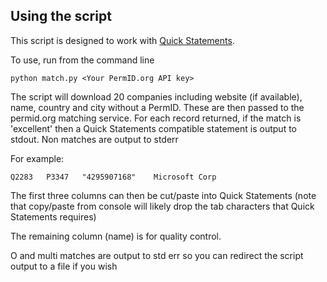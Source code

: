 ## Using the script

This script is designed to work with [Quick Statements](https://tools.wmflabs.org/wikidata-todo/quick_statements.php). 

To use, run from the command line 
```shell
python match.py <Your PermID.org API key> 
```

The script will download 20 companies including website (if available), name, country and city without a PermID. 
These are then passed to the permid.org matching service. For each record returned, if the match is 'excellent' 
then a Quick Statements compatible statement is output to stdout. Non matches are output to stderr

For example:
```
Q2283	P3347	"4295907168"	Microsoft Corp
```

The first three columns can then be cut/paste into Quick Statements (note that copy/paste from console will likely drop the tab
characters that Quick Statements requires)

The remaining column (name) is for quality control.

O and multi matches are output to std err so you can redirect the script output to a file if you wish

